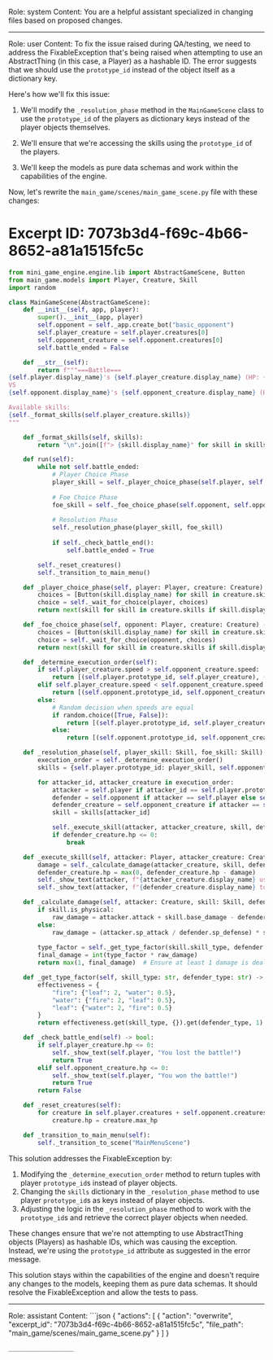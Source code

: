 Role: system
Content: You are a helpful assistant specialized in changing files based on proposed changes.
__________________
Role: user
Content: To fix the issue raised during QA/testing, we need to address the FixableException that's being raised when attempting to use an AbstractThing (in this case, a Player) as a hashable ID. The error suggests that we should use the `prototype_id` instead of the object itself as a dictionary key.

Here's how we'll fix this issue:

1. We'll modify the `_resolution_phase` method in the `MainGameScene` class to use the `prototype_id` of the players as dictionary keys instead of the player objects themselves.

2. We'll ensure that we're accessing the skills using the `prototype_id` of the players.

3. We'll keep the models as pure data schemas and work within the capabilities of the engine.

Now, let's rewrite the `main_game/scenes/main_game_scene.py` file with these changes:

# Excerpt ID: 7073b3d4-f69c-4b66-8652-a81a1515fc5c
```python main_game/scenes/main_game_scene.py
from mini_game_engine.engine.lib import AbstractGameScene, Button
from main_game.models import Player, Creature, Skill
import random

class MainGameScene(AbstractGameScene):
    def __init__(self, app, player):
        super().__init__(app, player)
        self.opponent = self._app.create_bot("basic_opponent")
        self.player_creature = self.player.creatures[0]
        self.opponent_creature = self.opponent.creatures[0]
        self.battle_ended = False

    def __str__(self):
        return f"""===Battle===
{self.player.display_name}'s {self.player_creature.display_name} (HP: {self.player_creature.hp}/{self.player_creature.max_hp})
VS
{self.opponent.display_name}'s {self.opponent_creature.display_name} (HP: {self.opponent_creature.hp}/{self.opponent_creature.max_hp})

Available skills:
{self._format_skills(self.player_creature.skills)}
"""

    def _format_skills(self, skills):
        return "\n".join([f"> {skill.display_name}" for skill in skills])

    def run(self):
        while not self.battle_ended:
            # Player Choice Phase
            player_skill = self._player_choice_phase(self.player, self.player_creature)
            
            # Foe Choice Phase
            foe_skill = self._foe_choice_phase(self.opponent, self.opponent_creature)
            
            # Resolution Phase
            self._resolution_phase(player_skill, foe_skill)
            
            if self._check_battle_end():
                self.battle_ended = True

        self._reset_creatures()
        self._transition_to_main_menu()

    def _player_choice_phase(self, player: Player, creature: Creature) -> Skill:
        choices = [Button(skill.display_name) for skill in creature.skills]
        choice = self._wait_for_choice(player, choices)
        return next(skill for skill in creature.skills if skill.display_name == choice.display_name)

    def _foe_choice_phase(self, opponent: Player, creature: Creature) -> Skill:
        choices = [Button(skill.display_name) for skill in creature.skills]
        choice = self._wait_for_choice(opponent, choices)
        return next(skill for skill in creature.skills if skill.display_name == choice.display_name)

    def _determine_execution_order(self):
        if self.player_creature.speed > self.opponent_creature.speed:
            return [(self.player.prototype_id, self.player_creature), (self.opponent.prototype_id, self.opponent_creature)]
        elif self.player_creature.speed < self.opponent_creature.speed:
            return [(self.opponent.prototype_id, self.opponent_creature), (self.player.prototype_id, self.player_creature)]
        else:
            # Random decision when speeds are equal
            if random.choice([True, False]):
                return [(self.player.prototype_id, self.player_creature), (self.opponent.prototype_id, self.opponent_creature)]
            else:
                return [(self.opponent.prototype_id, self.opponent_creature), (self.player.prototype_id, self.player_creature)]

    def _resolution_phase(self, player_skill: Skill, foe_skill: Skill):
        execution_order = self._determine_execution_order()
        skills = {self.player.prototype_id: player_skill, self.opponent.prototype_id: foe_skill}

        for attacker_id, attacker_creature in execution_order:
            attacker = self.player if attacker_id == self.player.prototype_id else self.opponent
            defender = self.opponent if attacker == self.player else self.player
            defender_creature = self.opponent_creature if attacker == self.player else self.player_creature
            skill = skills[attacker_id]

            self._execute_skill(attacker, attacker_creature, skill, defender_creature)
            if defender_creature.hp <= 0:
                break

    def _execute_skill(self, attacker: Player, attacker_creature: Creature, skill: Skill, defender_creature: Creature):
        damage = self._calculate_damage(attacker_creature, skill, defender_creature)
        defender_creature.hp = max(0, defender_creature.hp - damage)
        self._show_text(attacker, f"{attacker_creature.display_name} used {skill.display_name}!")
        self._show_text(attacker, f"{defender_creature.display_name} took {damage} damage!")

    def _calculate_damage(self, attacker: Creature, skill: Skill, defender: Creature) -> int:
        if skill.is_physical:
            raw_damage = attacker.attack + skill.base_damage - defender.defense
        else:
            raw_damage = (attacker.sp_attack / defender.sp_defense) * skill.base_damage
        
        type_factor = self._get_type_factor(skill.skill_type, defender.creature_type)
        final_damage = int(type_factor * raw_damage)
        return max(1, final_damage)  # Ensure at least 1 damage is dealt

    def _get_type_factor(self, skill_type: str, defender_type: str) -> float:
        effectiveness = {
            "fire": {"leaf": 2, "water": 0.5},
            "water": {"fire": 2, "leaf": 0.5},
            "leaf": {"water": 2, "fire": 0.5}
        }
        return effectiveness.get(skill_type, {}).get(defender_type, 1)

    def _check_battle_end(self) -> bool:
        if self.player_creature.hp <= 0:
            self._show_text(self.player, "You lost the battle!")
            return True
        elif self.opponent_creature.hp <= 0:
            self._show_text(self.player, "You won the battle!")
            return True
        return False

    def _reset_creatures(self):
        for creature in self.player.creatures + self.opponent.creatures:
            creature.hp = creature.max_hp

    def _transition_to_main_menu(self):
        self._transition_to_scene("MainMenuScene")
```

This solution addresses the FixableException by:

1. Modifying the `_determine_execution_order` method to return tuples with player `prototype_id`s instead of player objects.
2. Changing the `skills` dictionary in the `_resolution_phase` method to use player `prototype_id`s as keys instead of player objects.
3. Adjusting the logic in the `_resolution_phase` method to work with the `prototype_id`s and retrieve the correct player objects when needed.

These changes ensure that we're not attempting to use AbstractThing objects (Players) as hashable IDs, which was causing the exception. Instead, we're using the `prototype_id` attribute as suggested in the error message.

This solution stays within the capabilities of the engine and doesn't require any changes to the models, keeping them as pure data schemas. It should resolve the FixableException and allow the tests to pass.
__________________
Role: assistant
Content: ```json
{
  "actions": [
    {
      "action": "overwrite",
      "excerpt_id": "7073b3d4-f69c-4b66-8652-a81a1515fc5c",
      "file_path": "main_game/scenes/main_game_scene.py"
    }
  ]
}
```
__________________
